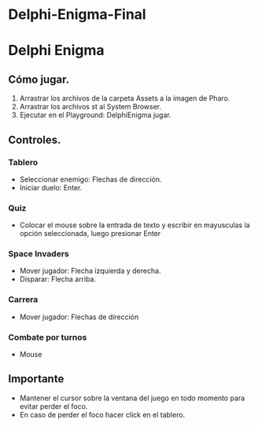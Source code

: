 # Delphi-Enigma-Final

# Delphi Enigma

## Cómo jugar.

1. Arrastrar los archivos de la carpeta Assets a la imagen de Pharo.
2. Arrastrar los archivos st al System Browser.
3. Ejecutar en el Playground: DelphiEnigma jugar.

## Controles.

### Tablero
* Seleccionar enemigo: Flechas de dirección.
* Iniciar duelo: Enter.

### Quiz
* Colocar el mouse sobre la entrada de texto y escribir en mayusculas la opción seleccionada, luego presionar Enter

### Space Invaders
* Mover jugador: Flecha izquierda y derecha.
* Disparar: Flecha arriba.

### Carrera
* Mover jugador: Flechas de dirección

### Combate por turnos
* Mouse

## Importante
* Mantener el cursor sobre la ventana del juego en todo momento para evitar perder el foco.
* En caso de perder el foco hacer click en el tablero.

